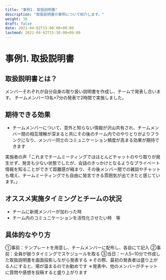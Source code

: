 ```yaml
---
title: "事例1. 取扱説明書"
description: "取扱説明書の事例について紹介します。"
weight: 30
draft: false
date: 2021-04-02T15:00:00+09:00
lastmod: 2021-04-02T15:30:00+09:00
---
```


# 事例1. 取扱説明書

## 取扱説明書とは？

メンバーそれぞれが自分自身の取り扱い説明書を作成し、チームで発表し合います。
チームメンバー13名×7分の発表で2時間で実施しました。

## 期待できる効果

- チームメンバーについて、意外と知らない情報が沢山共有され、チームメンバー間の相互理解が深まると共にその後のチーム内でのやりとりがよりフランクになり、メンバー同士のコミュニケーション頻度が高まる効果が期待できます

実施者の声「これまでチームミーティングではほとんどチャットのやり取りが発生せず、発言も少ない状態でしたが、会話のきっかけとなるようなプライベート情報を知ることができて距離感が縮まり、その後メンバー間での雑談やチャットも増え、チームミーティングでも自由に発言できる雰囲気が出てきたと感じています。」

## オススメ実施タイミングとチームの状況

-  チームに新規メンバーが加わった時
- チーム内のコミュニケーションを活性化させたい時　等

## 具体的なやり方
①事前：テンプレートを用意し、チームメンバーに配布し、各自にて記入
②事前：全員が揃うタイミングでスケジュールを取る
③当日：一人5~10分で作成した取扱説明書を画面投影しながら発表する
＊その際、最初の発表者は盛り上がる人にすると、場が温まるのでお勧めです
＊発表中、他のメンバーがチャットに質問や感想を投稿すると盛り上がります




